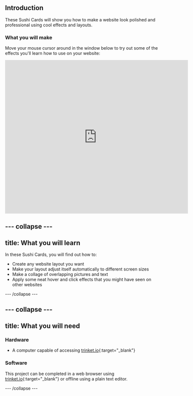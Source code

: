 ## Introduction

These Sushi Cards will show you how to make a website look polished and professional using cool effects and layouts. 

### What you will make

Move your mouse cursor around in the window below to try out some of the effects you'll learn how to use on your website:

<div class="trinket">
  <iframe src="https://trinket.io/embed/html/8d85e4f41d?outputOnly=true&start=result" width="600" height="505" frameborder="0" marginwidth="0" marginheight="0" allowfullscreen>
  </iframe>
  <!-- <img src="images/magazine-final.png"> -->
</div>

--- collapse ---
---
title: What you will learn
---

In these Sushi Cards, you will find out how to:
* Create any website layout you want
* Make your layout adjust itself automatically to different screen sizes
* Make a collage of overlapping pictures and text
* Apply some neat hover and click effects that you might have seen on other websites

--- /collapse ---

--- collapse ---
---
title: What you will need
---

### Hardware

+ A computer capable of accessing [trinket.io](https://trinket.io){:target="_blank"}

### Software

This project can be completed in a web browser using [trinket.io](https://trinket.io){:target="_blank"} or offline using a plain text editor.

--- /collapse ---